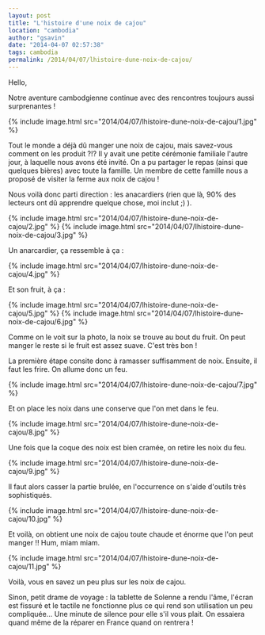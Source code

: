 ```yaml
---
layout: post
title: "L'histoire d'une noix de cajou"
location: "cambodia"
author: "gsavin"
date: "2014-04-07 02:57:38"
tags: cambodia
permalink: /2014/04/07/lhistoire-dune-noix-de-cajou/
---
```

Hello,

Notre aventure cambodgienne continue avec des rencontres toujours aussi surprenantes !

{% include image.html src="2014/04/07/lhistoire-dune-noix-de-cajou/1.jpg" %}

Tout le monde a déjà dû manger une noix de cajou, mais savez-vous comment on les produit ?!?
Il y avait une petite cérémonie familiale l'autre jour, à laquelle nous avons été invité. On a pu partager le repas (ainsi que quelques bières) avec toute la famille. Un membre de cette famille nous a proposé de visiter la ferme aux noix de cajou !

Nous voilà donc parti direction : les anacardiers (rien que là, 90% des lecteurs ont dû apprendre quelque chose, moi inclut ;) ).

{% include image.html src="2014/04/07/lhistoire-dune-noix-de-cajou/2.jpg" %}
{% include image.html src="2014/04/07/lhistoire-dune-noix-de-cajou/3.jpg" %}

Un anarcardier, ça ressemble à ça :

{% include image.html src="2014/04/07/lhistoire-dune-noix-de-cajou/4.jpg" %}

Et son fruit, à ça :

{% include image.html src="2014/04/07/lhistoire-dune-noix-de-cajou/5.jpg" %}
{% include image.html src="2014/04/07/lhistoire-dune-noix-de-cajou/6.jpg" %}

Comme on le voit sur la photo, la noix se trouve au bout du fruit. On peut manger le reste si le fruit est assez suave. C'est très bon !

La première étape consite donc à ramasser suffisamment de noix. Ensuite, il faut les frire. On allume donc un feu.

{% include image.html src="2014/04/07/lhistoire-dune-noix-de-cajou/7.jpg" %}

Et on place les noix dans une conserve que l'on met dans le feu.

{% include image.html src="2014/04/07/lhistoire-dune-noix-de-cajou/8.jpg" %}

Une fois que la coque des noix est bien cramée, on retire les noix du feu.

{% include image.html src="2014/04/07/lhistoire-dune-noix-de-cajou/9.jpg" %}

Il faut alors casser la partie brulée, en l'occurrence on s'aide d'outils très sophistiqués.

{% include image.html src="2014/04/07/lhistoire-dune-noix-de-cajou/10.jpg" %}

Et voilà, on obtient une noix de cajou toute chaude et énorme que l'on peut manger !! Hum, miam miam.

{% include image.html src="2014/04/07/lhistoire-dune-noix-de-cajou/11.jpg" %}

Voilà, vous en savez un peu plus sur les noix de cajou.

Sinon, petit drame de voyage : la tablette de Solenne a rendu l'âme, l'écran est fissuré et le tactile ne fonctionne plus ce qui rend son utilisation un peu compliquée... Une minute de silence pour elle s'il vous plait. On essaiera quand même de la réparer en France quand on rentrera !